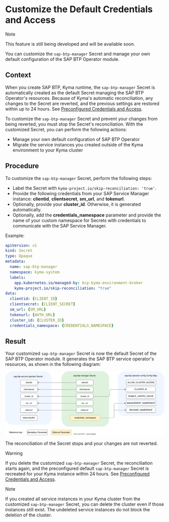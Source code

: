 # Customize the Default Credentials and Access

> [!NOTE]
> This feature is still being developed and will be available soon.

You can customize the `sap-btp-manager` Secret and manage your own default configuration of the SAP BTP Operator module.

## Context

When you create SAP BTP, Kyma runtime, the `sap-btp-manager` Secret is automatically created as the default Secret managing the SAP BTP Operator's resources. 
Because of Kyma's automatic reconciliation, any changes to the Secret are reverted, and the previous settings are restored within up to 24 hours.
See [Preconfigured Credentials and Access](03-10-preconfigured-secret.md#credentials).

To customize the `sap-btp-manager` Secret and prevent your changes from being reverted, you must stop the Secret's reconciliation.
With the customized Secret, you can perform the following actions:

* Manage your own default configuration of SAP BTP Operator
* Migrate the service instances you created outside of the Kyma environment to your Kyma cluster

## Procedure

To customize the `sap-btp-manager` Secret, perform the following steps:

* Label the Secret with `kyma-project.io/skip-reconciliation: 'true'`.
* Provide the following credentials from your SAP Service Manager instance: **clientid**, **clientsecret**, **sm_url**, and **tokenurl**.
* Optionally, provide your **cluster_id**. Otherwise, it is generated automatically.
* Optionally, add the **credentials_namespace** parameter and provide the name of your custom namespace for Secrets with credentials to communicate with the SAP Service Manager.  

Example:
```yaml
apiVersion: v1
kind: Secret
type: Opaque
metadata:
  name: sap-btp-manager
  namespace: kyma-system
  labels:
    app.kubernetes.io/managed-by: kcp-kyma-environment-broker
    kyma-project.io/skip-reconciliation: "true"
data:
  clientid: {CLIENT_ID}
  clientsecret: {CLIENT_SECRET}
  sm_url: {SM_URL}
  tokenurl: {AUTH_URL}
  cluster_id: {CLUSTER_ID}
  credentials_namespace: {CREDENTIALS_NAMESPACE}
```

## Result

Your customized `sap-btp-manager` Secret is now the default Secret of the SAP BTP Operator module. It generates the SAP BTP service operator's resources, as shown in the following diagram:

![Customized module credentials](../assets/module_credentials_customized.drawio.svg)

The reconciliation of the Secret stops and your changes are not reverted.

> [!WARNING]
> If you delete the customized `sap-btp-manager` Secret, the reconciliation starts again, and the preconfigured default `sap-btp-manager` Secret is recreated for your Kyma instance within 24 hours. See [Preconfigured Credentials and Access](./03-10-preconfigured-secret.md#credentials).

> [!NOTE]
> If you created all service instances in your Kyma cluster from the customized `sap-btp-manager` Secret, you can delete the cluster even if those instances still exist.
> The undeleted service instances do not block the deletion of the cluster.
